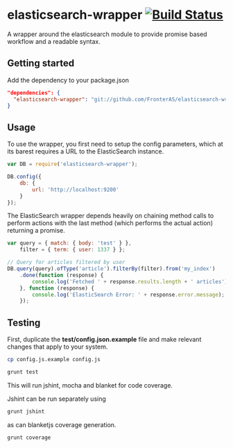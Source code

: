 elasticsearch-wrapper [![Build Status](https://travis-ci.org/FronterAS/elasticsearch-wrapper.svg)](https://travis-ci.org/FronterAS/elasticsearch-wrapper)
======================

A wrapper around the elasticsearch module to provide promise based workflow and a readable syntax.

## Getting started

Add the dependency to your package.json
```json
"dependencies": {
  "elasticsearch-wrapper": "git://github.com/FronterAS/elasticsearch-wrapper.git#master"
}
```

## Usage

To use the wrapper, you first need to setup the config parameters, which at its barest requires a URL to the ElasticSearch instance.

```js
var DB = require('elasticsearch-wrapper');

DB.config({
    db: {
        url: 'http://localhost:9200'
    }
});
```

The ElasticSearch wrapper depends heavily on chaining method calls to perform actions with the last method (which performs the actual action) returning a promise.

```js
var query = { match: { body: 'test' } },
    filter = { term: { user: 1337 } };

// Query for articles filtered by user
DB.query(query).ofType('article').filterBy(filter).from('my_index')
    .done(function (response) {
        console.log('Fetched ' + response.results.length + ' articles');
    }, function (response) {
        console.log('ElasticSearch Error: ' + response.error.message);
    });
```

## Testing

First, duplicate the **test/config.json.example** file and make relevant changes that apply to your system.

```bash
cp config.js.example config.js
```

```bash
grunt test
```

This will run jshint, mocha and blanket for code coverage.

Jshint can be run separately using

```bash
grunt jshint
```

as can blanketjs coverage generation.

```bash
grunt coverage
```
